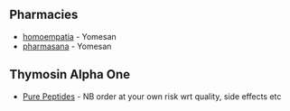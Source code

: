 ## Pharmacies
- [homoempatia](https://www.homoempatia.eu/checkout/complete) - Yomesan
- [pharmasana](https://www.pharmasana.co.uk/checkout/onestep/success/) - Yomesan

## Thymosin Alpha One
- [Pure Peptides](https://www.purepeptidesuk.com) - NB order at your own risk wrt quality, side effects etc

